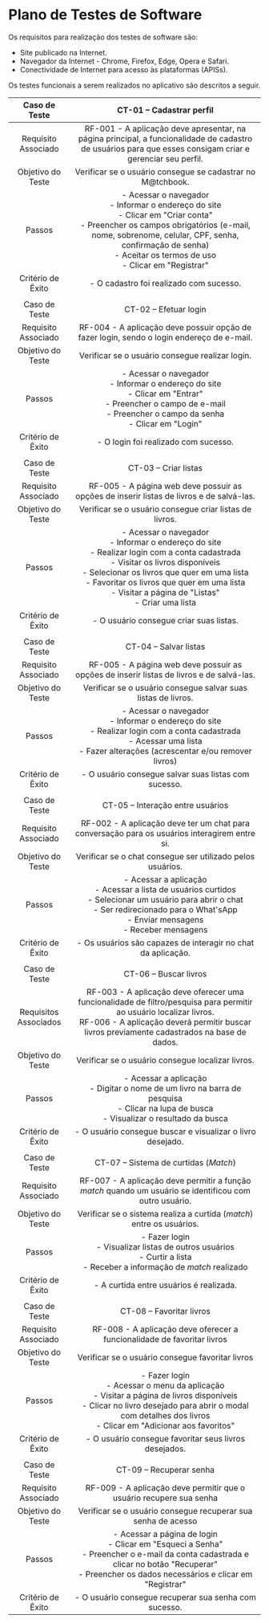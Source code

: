 # Plano de Testes de Software

Os requisitos para realização dos testes de software são: 

- Site publicado na Internet.
- Navegador da Internet - Chrome, Firefox, Edge, Opera e Safari.
- Conectividade de Internet para acesso às plataformas (APISs).

Os testes funcionais a serem realizados no aplicativo são descritos a seguir.
 
| Caso de Teste 	| CT-01 – Cadastrar perfil 	|
|:---:	|:---:	|
|	Requisito Associado 	| RF-001 - A aplicação deve apresentar, na página principal, a funcionalidade de cadastro de usuários para que esses consigam criar e gerenciar seu perfil. |
| Objetivo do Teste 	| Verificar se o usuário consegue se cadastrar no M@tchbook. |
| Passos 	| - Acessar o navegador <br> - Informar o endereço do site <br> - Clicar em "Criar conta" <br> - Preencher os campos obrigatórios (e-mail, nome, sobrenome, celular, CPF, senha, confirmação de senha) <br> - Aceitar os termos de uso <br> - Clicar em "Registrar" |
|Critério de Êxito | - O cadastro foi realizado com sucesso. |
|  	|  	|
| Caso de Teste 	| CT-02 – Efetuar login	|
|Requisito Associado | RF-004	- A aplicação deve possuir opção de fazer login, sendo o login endereço de e-mail. |
| Objetivo do Teste 	| Verificar se o usuário consegue realizar login. |
| Passos 	| - Acessar o navegador <br> - Informar o endereço do site <br> - Clicar em "Entrar" <br> - Preencher o campo de e-mail <br> - Preencher o campo da senha <br> - Clicar em "Login" |
|Critério de Êxito | - O login foi realizado com sucesso. |
|  	|  	|
| Caso de Teste | CT-03 – Criar listas |
|Requisito Associado | RF-005 - A página web deve possuir as opções de inserir listas de livros e de salvá-las.	|
|Objetivo do Teste | Verificar se o usuário consegue criar listas de livros. |
|Passos | - Acessar o navegador <br> - Informar o endereço do site <br> - Realizar login com a conta cadastrada <br> - Visitar os livros disponíveis <br> - Selecionar os livros que quer em uma lista <br> - Favoritar os livros que quer em uma lista <br> - Visitar a página de "Listas" <br> - Criar uma lista |
|Critério de Êxito | - O usuário consegue criar suas listas.  |
|  	|  	|
| Caso de Teste | CT-04 – Salvar listas |
|Requisito Associado | RF-005 - A página web deve possuir as opções de inserir listas de livros e de salvá-las.	|
|Objetivo do Teste | Verificar se o usuário consegue salvar suas listas de livros. |
|Passos | - Acessar o navegador <br> - Informar o endereço do site <br> - Realizar login com a conta cadastrada <br> - Acessar uma lista <br> - Fazer alterações (acrescentar e/ou remover livros) |
|Critério de Êxito | - O usuário consegue salvar suas listas com sucesso. |
|  	|  	|
| Caso de Teste | CT-05 – Interação entre usuários |
|Requisito Associado | RF-002 - A aplicação deve ter um chat para conversação para os usuários interagirem entre si.	|
|Objetivo do Teste | Verificar se o chat consegue ser utilizado pelos usuários. |
|Passos | -  Acessar a aplicação <br> - Acessar a lista de usuários curtidos <br> - Selecionar um usuário para abrir o chat <br> - Ser redirecionado para o What'sApp <br> - Enviar mensagens <br> - Receber mensagens |
|Critério de Êxito | - Os usuários são capazes de interagir no chat da aplicação. |
|  	|  	|
| Caso de Teste | CT-06 – Buscar livros |
|Requisitos Associados | RF-003 - A aplicação deve oferecer uma funcionalidade de filtro/pesquisa para permitir ao usuário localizar livros.	<br> RF-006 - A aplicação deverá permitir buscar livros previamente cadastrados na base de dados.	|
|Objetivo do Teste | Verificar se o usuário consegue localizar livros. |
|Passos | - Acessar a aplicação <br> - Digitar o nome de um livro na barra de pesquisa <br> - Clicar na lupa de busca <br> - Visualizar o resultado da busca |
|Critério de Êxito | - O usuário consegue buscar e visualizar o livro desejado. |
|  	|  	|
| Caso de Teste | CT-07 – Sistema de curtidas (_Match_) |
|Requisito Associado | RF-007 - A aplicação deve permitir a função _match_ quando um usuário se identificou com outro usuário.	 |
|Objetivo do Teste | Verificar se o sistema realiza a curtida (_match_) entre os usuários. |
|Passos | - Fazer login <br> - Visualizar listas de outros usuários <br> - Curtir a lista <br> - Receber a informação de _match_ realizado |
|Critério de Êxito | - A curtida entre usuários é realizada. |
|  	|  	|
| Caso de Teste | CT-08 –  Favoritar livros |
|Requisito Associado | RF-008 - A aplicação deve oferecer a funcionalidade de favoritar livros 	 |
|Objetivo do Teste | Verificar se o usuário consegue favoritar livros |
|Passos | - Fazer login <br> - Acessar o menu da aplicação <br> - Visitar a página de livros disponíveis <br> - Clicar no livro desejado para abrir o modal com detalhes dos livros <br> - Clicar em "Adicionar aos favoritos"  |
|Critério de Êxito | - O usuário consegue favoritar seus livros desejados. |
|  	|  	|
| Caso de Teste | CT-09 –  Recuperar senha |
|Requisito Associado | RF-009 - A aplicação deve permitir que o usuário recupere sua senha  	 |
|Objetivo do Teste | Verificar se o usuário consegue recuperar sua senha de acesso |
|Passos | - Acessar a página de login <br> - Clicar em "Esqueci a Senha" <br> - Preencher o e-mail da conta cadastrada e clicar no botão "Recuperar" <br> - Preencher os dados necessários e clicar em "Registrar"  |
|Critério de Êxito | - O usuário consegue recuperar sua senha com sucesso. |
